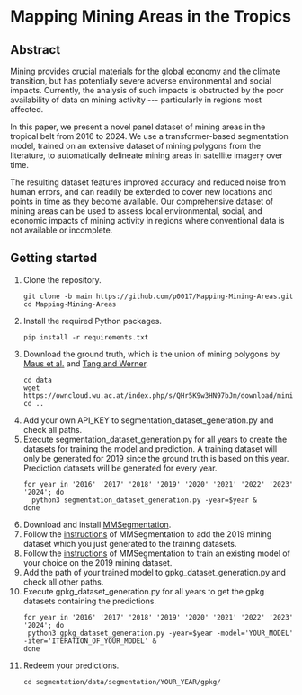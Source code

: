 # Mapping Mining Areas in the Tropics

## Abstract
Mining provides crucial materials for the global economy and the climate transition, but has potentially severe adverse environmental and social impacts. Currently, the analysis of such impacts is obstructed by the poor availability of data on mining activity --- particularly in regions most affected.

In this paper, we present a novel panel dataset of mining areas in the tropical belt from 2016 to 2024. We use a transformer-based segmentation model, trained on an extensive dataset of mining polygons from the literature, to automatically delineate mining areas in satellite imagery over time.

The resulting dataset features improved accuracy and reduced noise from human errors, and can readily be extended to cover new locations and points in time as they become available.
Our comprehensive dataset of mining areas can be used to assess local environmental, social, and economic impacts of mining activity in regions where conventional data is not available or incomplete.

## Getting started
1. Clone the repository.
   ```
   git clone -b main https://github.com/p0017/Mapping-Mining-Areas.git
   cd Mapping-Mining-Areas
   ```
2. Install the required Python packages.
   ```
   pip install -r requirements.txt
   ```
3. Download the ground truth, which is the union of mining polygons by [Maus et al.](https://www.nature.com/articles/s41597-022-01547-4) and [Tang and Werner](https://www.nature.com/articles/s43247-023-00805-6).
   ```
   cd data
   wget https://owncloud.wu.ac.at/index.php/s/QHr5K9w3HN97bJm/download/mining_polygons_combined.gpkg
   cd ..
   ```
4. Add your own API_KEY to segmentation_dataset_generation.py and check all paths.
5. Execute segmentation_dataset_generation.py for all years to create the datasets for training the model and prediction. A training dataset will only be generated for 2019 since the ground truth is based on this year. Prediction datasets will be generated for every year.
   ```
   for year in '2016' '2017' '2018' '2019' '2020' '2021' '2022' '2023' '2024'; do
     python3 segmentation_dataset_generation.py -year=$year &
   done
   ```
6. Download and install [MMSegmentation](https://mmsegmentation.readthedocs.io/en/main/get_started.html).
7. Follow the [instructions](https://mmsegmentation.readthedocs.io/en/main/advanced_guides/add_datasets.html) of MMSegmentation to add the 2019 mining dataset which you just generated to the training datasets.
8. Follow the [instructions](https://mmsegmentation.readthedocs.io/en/main/user_guides/4_train_test.html) of MMSegmentation to train an existing model of your choice on the 2019 mining dataset.
9. Add the path of your trained model to gpkg_dataset_generation.py and check all other paths.
10. Execute gpkg_dataset_generation.py for all years to get the gpkg datasets containing the predictions.
    ```
    for year in '2016' '2017' '2018' '2019' '2020' '2021' '2022' '2023' '2024'; do
     python3 gpkg_dataset_generation.py -year=$year -model='YOUR_MODEL' -iter='ITERATION_OF_YOUR_MODEL' &
    done
    ```
11. Redeem your predictions.
    ```
    cd segmentation/data/segmentation/YOUR_YEAR/gpkg/
    ```
